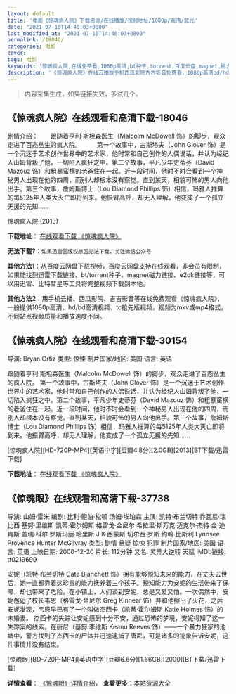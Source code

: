 ```yaml
---
layout: default
title: '电影《惊魂疯人院》下载资源/在线播放/视频地址/1080p/高清/蓝光'
date: "2021-07-10T14:40:03+0800"
last_modified_at: "2021-07-10T14:40:03+0800"
permalink: /18046/
categories: 电影
cover:
tags: 电影
keywords: '惊魂疯人院,在线免费看,1080p高清,bt种子,torrent,百度云盘,magnet,磁力链,迅雷下载资源'
description: '《惊魂疯人院》在线云播放手机西瓜影院吉吉影音免费看，1080p高清bd/hd未删减完整版和tc抢先枪版，mkv/mp4格式，附带bt/torrent种子、magnet/磁力链、百度云盘、网盘资源迅雷下载链接'
---
```


>内容采集生成，如果链接失效，多试几个。


## 《惊魂疯人院》在线观看和高清下载-18046

剧情介绍：　　跟随着亨利·斯坦森医生（Malcolm McDowell 饰）的脚步，观众走进了百态丛生的疯人院。  　　第一个故事中，古斯塔夫（John Glover 饰）是一个沉迷于艺术创作世界中的艺术家，他时常和自己创作的人偶说话，并认为经纪人山姆背叛了他，一切陷入疯狂之中。第二个故事，平凡少年史蒂芬（David Mazouz 饰）和粗暴蛮横的老爸住在一起。近一段时间，他时不时会看到一个神秘男人出现在他的四周，而别人却根本没有察觉。直到某天，相貌可怖的男人向他出手。第三个故事，詹姆斯博士（Lou Diamond Phillips 饰）相信，玛雅人推算的每5125年人类大灭亡即将到来。他振臂高呼，却无人理解，他变成了一个孤立无援的先知……


惊魂疯人院 (2013)

**下载地址**： [在线观看下载 《惊魂疯人院》](https://www.btbtdy.me/btdy/dy3226.html) 


**无法下载?**：`如果迅雷因版权原因无法下载，关注微信公众号 `

**其他方法1**：从百度云网盘下载视频，百度云网盘支持在线观看，非会员有限制，如果能找到迅雷下载链接、bt/torrent种子、magnet磁力链接、e2dk链接等，可以用迅雷、比特彗星等工具将完整视频下载到本地。

**其他方法2**：用手机云播、西瓜影院、吉吉影音等在线免费观看《惊魂疯人院》，一般提供1080p高清、hd/bd高清视频、tc抢先版视频，视频为mkv或mp4格式，不同站点视频质量和播放速度不同。


## 《惊魂疯人院》在线观看和高清下载-30154

导演: Bryan Ortiz 类型: 惊悚 制片国家/地区: 美国 语言: 英语

跟随着亨利·斯坦森医生（Malcolm McDowell 饰）的脚步，观众走进了百态丛生的疯人院。 第一个故事中，古斯塔夫（John Glover 饰）是一个沉迷于艺术创作世界中的艺术家，他时常和自己创作的人偶说话，并认为经纪人山姆背叛了他，一切陷入疯狂之中。第二个故事，平凡少年史蒂芬（David Mazouz 饰）和粗暴蛮横的老爸住在一起。近一段时间，他时不时会看到一个神秘男人出现在他的四周，而别人却根本没有察觉。直到某天，相貌可怖的男人向他出手。第三个故事，詹姆斯博士（Lou Diamond Phillips 饰）相信，玛雅人推算的每5125年人类大灭亡即将到来。他振臂高呼，却无人理解，他变成了一个孤立无援的先知……


[惊魂疯人院][HD-720P-MP4][英语中字][豆瓣4.8分][2.0GB][2013][BT下载/迅雷下载]

**下载地址**： [在线观看下载 《惊魂疯人院》](https://www.btdx8.com/torrent/sanitarium_2013.html) 


## 《惊魂眼》在线观看和高清下载-37738

导演: 山姆·雷米 编剧: 比利·鲍伯·松顿 汤姆·埃珀森 主演: 凯特·布兰切特 乔瓦尼·瑞比西 基努·里维斯 凯蒂·霍尔姆斯 格雷戈·金尼尔 希拉里·斯万克 迈克尔·杰特 金·迪肯斯 盖瑞·科尔 罗斯玛丽·哈里斯 J·K·西蒙斯 切尔西·罗斯 约翰·比斯利 Lynnsee Provence Hunter McGilvray 类型: 剧情 悬疑 惊悚 犯罪 制片国家/地区: 美国 语言: 英语 上映日期: 2000-12-20 片长: 112分钟 又名: 灵异大逆转 天赋 IMDb链接: tt0219699

安妮（凯特·布兰切特 Cate Blanchett 饰）拥有能够预知未来的能力，在丈夫去世后，她一直都靠着这珍贵的能力抚养着三个孩子。预知能力为安妮的生活带来了保障，却也带来了危险。在小镇上，人们谈到安妮，总是又爱又怕。一次偶然中，安妮邂逅了校长韦恩（格雷戈·金尼尔 Greg Kinnear 饰）并和他擦出了火花，之后安妮发现，韦恩早已有了一个叫做杰西卡（凯蒂·霍尔姆斯 Katie Holmes 饰）的未婚妻。 杰西卡的失踪让安妮感到十分不安，通过恐怖的梦境，安妮得知了这一失踪案的线索。在唐尼（基努·李维斯 Keanu Reeves 饰）——一个暴力狂家的池塘中，警方找到了杰西卡的尸体并迅速逮捕了唐尼，可是诸多的迹象告诉安妮，这件事情并没有结束。


[惊魂眼][BD-720P-MP4][英语中字][豆瓣6.6分][1.66GB][2000][BT下载/迅雷下载]

**详情查看**： [《惊魂眼》详情介绍](/movie/37738/)， **查看更多**：[本站资源大全](/movie/t/all/)

